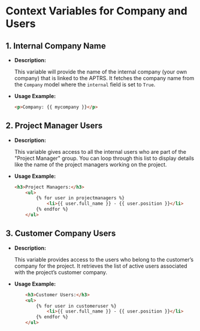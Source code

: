 # Context Variables for Company and Users

## 1. Internal Company Name
- **Description:**  

    This variable will provide the name of the internal company (your own company) that is linked to the APTRS. It fetches the company name from the `Company` model where the `internal` field is set to `True`.
  
- **Usage Example:**
  
    ```html
    <p>Company: {{ mycompany }}</p>

    ```


## 2. Project Manager Users
- **Description:**

    This variable gives access to all the internal users who are part of the "Project Manager" group. You can loop through this list to display details like the name of the project managers working on the project.

- **Usage Example:**
  
    ```html
    <h3>Project Managers:</h3>
        <ul>
            {% for user in projectmanagers %}
                <li>{{ user.full_name }} - {{ user.position }}</li>
            {% endfor %}
        </ul>

    ```

## 3. Customer Company Users
- **Description:**

    This variable provides access to the users who belong to the customer’s company for the project. It retrieves the list of active users associated with the project’s customer company.

- **Usage Example:**
  
    ```html
        <h3>Customer Users:</h3>
        <ul>
            {% for user in customeruser %}
                <li>{{ user.full_name }} - {{ user.position }}</li>
            {% endfor %}
        </ul>

    ```